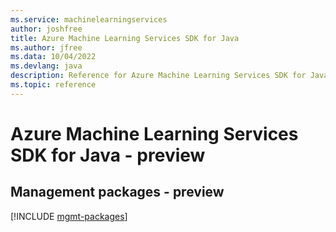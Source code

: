 ```yaml
---
ms.service: machinelearningservices
author: joshfree
title: Azure Machine Learning Services SDK for Java
ms.author: jfree
ms.data: 10/04/2022
ms.devlang: java
description: Reference for Azure Machine Learning Services SDK for Java
ms.topic: reference
---
```

# Azure Machine Learning Services SDK for Java - preview

## Management packages - preview
[!INCLUDE [mgmt-packages](machine-learning-services-mgmt-index.md)]